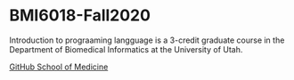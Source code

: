 # BMI6018-Fall2020


Introduction to prograaming langguage is a 3-credit graduate course in the Department of Biomedical Informatics at the University of Utah.




[GitHub School of Medicine](https://bmi6018.jupyter.med.utah.edu)

